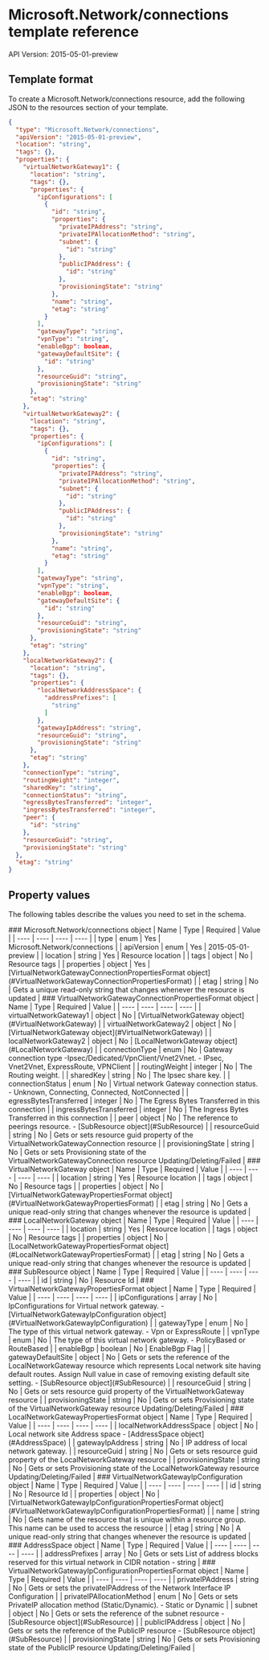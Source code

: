 # Microsoft.Network/connections template reference
API Version: 2015-05-01-preview
## Template format

To create a Microsoft.Network/connections resource, add the following JSON to the resources section of your template.

```json
{
  "type": "Microsoft.Network/connections",
  "apiVersion": "2015-05-01-preview",
  "location": "string",
  "tags": {},
  "properties": {
    "virtualNetworkGateway1": {
      "location": "string",
      "tags": {},
      "properties": {
        "ipConfigurations": [
          {
            "id": "string",
            "properties": {
              "privateIPAddress": "string",
              "privateIPAllocationMethod": "string",
              "subnet": {
                "id": "string"
              },
              "publicIPAddress": {
                "id": "string"
              },
              "provisioningState": "string"
            },
            "name": "string",
            "etag": "string"
          }
        ],
        "gatewayType": "string",
        "vpnType": "string",
        "enableBgp": boolean,
        "gatewayDefaultSite": {
          "id": "string"
        },
        "resourceGuid": "string",
        "provisioningState": "string"
      },
      "etag": "string"
    },
    "virtualNetworkGateway2": {
      "location": "string",
      "tags": {},
      "properties": {
        "ipConfigurations": [
          {
            "id": "string",
            "properties": {
              "privateIPAddress": "string",
              "privateIPAllocationMethod": "string",
              "subnet": {
                "id": "string"
              },
              "publicIPAddress": {
                "id": "string"
              },
              "provisioningState": "string"
            },
            "name": "string",
            "etag": "string"
          }
        ],
        "gatewayType": "string",
        "vpnType": "string",
        "enableBgp": boolean,
        "gatewayDefaultSite": {
          "id": "string"
        },
        "resourceGuid": "string",
        "provisioningState": "string"
      },
      "etag": "string"
    },
    "localNetworkGateway2": {
      "location": "string",
      "tags": {},
      "properties": {
        "localNetworkAddressSpace": {
          "addressPrefixes": [
            "string"
          ]
        },
        "gatewayIpAddress": "string",
        "resourceGuid": "string",
        "provisioningState": "string"
      },
      "etag": "string"
    },
    "connectionType": "string",
    "routingWeight": "integer",
    "sharedKey": "string",
    "connectionStatus": "string",
    "egressBytesTransferred": "integer",
    "ingressBytesTransferred": "integer",
    "peer": {
      "id": "string"
    },
    "resourceGuid": "string",
    "provisioningState": "string"
  },
  "etag": "string"
}
```
## Property values

The following tables describe the values you need to set in the schema.

<a id="Microsoft.Network/connections" />
### Microsoft.Network/connections object
|  Name | Type | Required | Value |
|  ---- | ---- | ---- | ---- |
|  type | enum | Yes | Microsoft.Network/connections |
|  apiVersion | enum | Yes | 2015-05-01-preview |
|  location | string | Yes | Resource location |
|  tags | object | No | Resource tags |
|  properties | object | Yes | [VirtualNetworkGatewayConnectionPropertiesFormat object](#VirtualNetworkGatewayConnectionPropertiesFormat) |
|  etag | string | No | Gets a unique read-only string that changes whenever the resource is updated |


<a id="VirtualNetworkGatewayConnectionPropertiesFormat" />
### VirtualNetworkGatewayConnectionPropertiesFormat object
|  Name | Type | Required | Value |
|  ---- | ---- | ---- | ---- |
|  virtualNetworkGateway1 | object | No | [VirtualNetworkGateway object](#VirtualNetworkGateway) |
|  virtualNetworkGateway2 | object | No | [VirtualNetworkGateway object](#VirtualNetworkGateway) |
|  localNetworkGateway2 | object | No | [LocalNetworkGateway object](#LocalNetworkGateway) |
|  connectionType | enum | No | Gateway connection type -Ipsec/Dedicated/VpnClient/Vnet2Vnet. - IPsec, Vnet2Vnet, ExpressRoute, VPNClient |
|  routingWeight | integer | No | The Routing weight. |
|  sharedKey | string | No | The Ipsec share key. |
|  connectionStatus | enum | No | Virtual network Gateway connection status. - Unknown, Connecting, Connected, NotConnected |
|  egressBytesTransferred | integer | No | The Egress Bytes Transferred in this connection |
|  ingressBytesTransferred | integer | No | The Ingress Bytes Transferred in this connection |
|  peer | object | No | The reference to peerings resource. - [SubResource object](#SubResource) |
|  resourceGuid | string | No | Gets or sets resource guid property of the VirtualNetworkGatewayConnection resource |
|  provisioningState | string | No | Gets or sets Provisioning state of the VirtualNetworkGatewayConnection resource Updating/Deleting/Failed |


<a id="VirtualNetworkGateway" />
### VirtualNetworkGateway object
|  Name | Type | Required | Value |
|  ---- | ---- | ---- | ---- |
|  location | string | Yes | Resource location |
|  tags | object | No | Resource tags |
|  properties | object | No | [VirtualNetworkGatewayPropertiesFormat object](#VirtualNetworkGatewayPropertiesFormat) |
|  etag | string | No | Gets a unique read-only string that changes whenever the resource is updated |


<a id="LocalNetworkGateway" />
### LocalNetworkGateway object
|  Name | Type | Required | Value |
|  ---- | ---- | ---- | ---- |
|  location | string | Yes | Resource location |
|  tags | object | No | Resource tags |
|  properties | object | No | [LocalNetworkGatewayPropertiesFormat object](#LocalNetworkGatewayPropertiesFormat) |
|  etag | string | No | Gets a unique read-only string that changes whenever the resource is updated |


<a id="SubResource" />
### SubResource object
|  Name | Type | Required | Value |
|  ---- | ---- | ---- | ---- |
|  id | string | No | Resource Id |


<a id="VirtualNetworkGatewayPropertiesFormat" />
### VirtualNetworkGatewayPropertiesFormat object
|  Name | Type | Required | Value |
|  ---- | ---- | ---- | ---- |
|  ipConfigurations | array | No | IpConfigurations for Virtual network gateway. - [VirtualNetworkGatewayIpConfiguration object](#VirtualNetworkGatewayIpConfiguration) |
|  gatewayType | enum | No | The type of this virtual network gateway. - Vpn or ExpressRoute |
|  vpnType | enum | No | The type of this virtual network gateway. - PolicyBased or RouteBased |
|  enableBgp | boolean | No | EnableBgp Flag |
|  gatewayDefaultSite | object | No | Gets or sets the reference of the LocalNetworkGateway resource which represents Local network site having default routes. Assign Null value in case of removing existing default site setting. - [SubResource object](#SubResource) |
|  resourceGuid | string | No | Gets or sets resource guid property of the VirtualNetworkGateway resource |
|  provisioningState | string | No | Gets or sets Provisioning state of the VirtualNetworkGateway resource Updating/Deleting/Failed |


<a id="LocalNetworkGatewayPropertiesFormat" />
### LocalNetworkGatewayPropertiesFormat object
|  Name | Type | Required | Value |
|  ---- | ---- | ---- | ---- |
|  localNetworkAddressSpace | object | No | Local network site Address space - [AddressSpace object](#AddressSpace) |
|  gatewayIpAddress | string | No | IP address of local network gateway. |
|  resourceGuid | string | No | Gets or sets resource guid property of the LocalNetworkGateway resource |
|  provisioningState | string | No | Gets or sets Provisioning state of the LocalNetworkGateway resource Updating/Deleting/Failed |


<a id="VirtualNetworkGatewayIpConfiguration" />
### VirtualNetworkGatewayIpConfiguration object
|  Name | Type | Required | Value |
|  ---- | ---- | ---- | ---- |
|  id | string | No | Resource Id |
|  properties | object | No | [VirtualNetworkGatewayIpConfigurationPropertiesFormat object](#VirtualNetworkGatewayIpConfigurationPropertiesFormat) |
|  name | string | No | Gets name of the resource that is unique within a resource group. This name can be used to access the resource |
|  etag | string | No | A unique read-only string that changes whenever the resource is updated |


<a id="AddressSpace" />
### AddressSpace object
|  Name | Type | Required | Value |
|  ---- | ---- | ---- | ---- |
|  addressPrefixes | array | No | Gets or sets List of address blocks reserved for this virtual network in CIDR notation - string |


<a id="VirtualNetworkGatewayIpConfigurationPropertiesFormat" />
### VirtualNetworkGatewayIpConfigurationPropertiesFormat object
|  Name | Type | Required | Value |
|  ---- | ---- | ---- | ---- |
|  privateIPAddress | string | No | Gets or sets the privateIPAddress of the Network Interface IP Configuration |
|  privateIPAllocationMethod | enum | No | Gets or sets PrivateIP allocation method (Static/Dynamic). - Static or Dynamic |
|  subnet | object | No | Gets or sets the reference of the subnet resource - [SubResource object](#SubResource) |
|  publicIPAddress | object | No | Gets or sets the reference of the PublicIP resource - [SubResource object](#SubResource) |
|  provisioningState | string | No | Gets or sets Provisioning state of the PublicIP resource Updating/Deleting/Failed |

